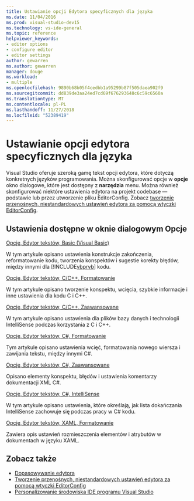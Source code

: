 ```yaml
---
title: Ustawianie opcji Edytora specyficznych dla języka
ms.date: 11/04/2016
ms.prod: visual-studio-dev15
ms.technology: vs-ide-general
ms.topic: reference
helpviewer_keywords:
- editor options
- configure editor
- editor settings
author: gewarren
ms.author: gewarren
manager: douge
ms.workload:
- multiple
ms.openlocfilehash: 9890b68b05f4cedbb1a95299b87f505daea902f9
ms.sourcegitcommit: dd839de3aa24ed7cd69f676293648c6c59c6560a
ms.translationtype: MT
ms.contentlocale: pl-PL
ms.lasthandoff: 11/27/2018
ms.locfileid: "52389419"
---
```

# <a name="setting-language-specific-editor-options"></a>Ustawianie opcji edytora specyficznych dla języka

Visual Studio oferuje szeroką gamę tekst opcji edytora, które dotyczą konkretnych języków programowania. Można skonfigurować opcje w **opcje** okno dialogowe, które jest dostępny z **narzędzia** menu. Można również skonfigurować niektóre ustawienia edytora na projekt codebase — podstawie lub przez utworzenie pliku EditorConfig. Zobacz [tworzenie przenośnych, niestandardowych ustawień edytora za pomocą wtyczki EditorConfig](../../ide/create-portable-custom-editor-options.md).

## <a name="settings-available-in-the-options-dialog-box"></a>Ustawienia dostępne w oknie dialogowym Opcje

 [Opcje, Edytor tekstów, Basic (Visual Basic)](../../ide/reference/options-text-editor-basic-visual-basic.md)

 W tym artykule opisano ustawienia konstrukcje zakończenia, reformatowanie kodu, tworzenia konspektów i sugestie korekty błędów, między innymi dla [!INCLUDE[vbprvb](../../code-quality/includes/vbprvb_md.md)] kodu.

 [Opcje, Edytor tekstów, C/C++, Formatowanie](../../ide/reference/options-text-editor-c-cpp-formatting.md)

 W tym artykule opisano tworzenie konspektu, wcięcia, szybkie informacje i inne ustawienia dla kodu C i C++.

 [Opcje, Edytor tekstów, C/C++, Zaawansowane](../../ide/reference/options-text-editor-c-cpp-advanced.md)

 W tym artykule opisano ustawienia dla plików bazy danych i technologii IntelliSense podczas korzystania z C i C++.

 [Opcje, Edytor tekstów, C#, Formatowanie](../../ide/reference/options-text-editor-csharp-formatting.md)

 Tym artykule opisano ustawienia wcięć, formatowania nowego wiersza i zawijania tekstu, między innymi C#.

 [Opcje, Edytor tekstów, C#, Zaawansowane](../../ide/reference/options-text-editor-csharp-advanced.md)

 Opisano elementy konspektu, błędów i ustawienia komentarzy dokumentacji XML C#.

 [Opcje, Edytor tekstów, C#, IntelliSense](../../ide/reference/options-text-editor-csharp-intellisense.md)

 W tym artykule opisano ustawienia, które określają, jak lista dokańczania IntelliSense zachowuje się podczas pracy w C# kodu.

 [Opcje, Edytor tekstów, XAML, Formatowanie](../../ide/reference/options-text-editor-xaml-formatting.md)

 Zawiera opis ustawień rozmieszczenia elementów i atrybutów w dokumentach w języku XAML.

## <a name="see-also"></a>Zobacz także

- [Dopasowywanie edytora](../../ide/customizing-the-editor.md)
- [Tworzenie przenośnych, niestandardowych ustawień edytora za pomocą wtyczki EditorConfig](../../ide/create-portable-custom-editor-options.md)
- [Personalizowanie środowiska IDE programu Visual Studio](../../ide/personalizing-the-visual-studio-ide.md)